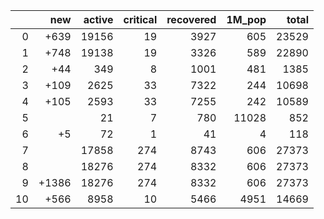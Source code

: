 |    |   new |   active |   critical |   recovered |   1M_pop |   total |
|---:|------:|---------:|-----------:|------------:|---------:|--------:|
|  0 |  +639 |    19156 |         19 |        3927 |      605 |   23529 |
|  1 |  +748 |    19138 |         19 |        3326 |      589 |   22890 |
|  2 |   +44 |      349 |          8 |        1001 |      481 |    1385 |
|  3 |  +109 |     2625 |         33 |        7322 |      244 |   10698 |
|  4 |  +105 |     2593 |         33 |        7255 |      242 |   10589 |
|  5 |       |       21 |          7 |         780 |    11028 |     852 |
|  6 |    +5 |       72 |          1 |          41 |        4 |     118 |
|  7 |       |    17858 |        274 |        8743 |      606 |   27373 |
|  8 |       |    18276 |        274 |        8332 |      606 |   27373 |
|  9 | +1386 |    18276 |        274 |        8332 |      606 |   27373 |
| 10 |  +566 |     8958 |         10 |        5466 |     4951 |   14669 |